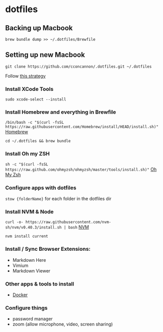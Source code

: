 # dotfiles 

## Backing up Macbook

`brew bundle dump >> ~/.dotfiles/Brewfile`

## Setting up new Macbook 

`git clone https://github.com/cconcannon/.dotfiles.git ~/.dotfiles`

Follow [this strategy](https://www.jakewiesler.com/blog/managing-dotfiles) 

### Install XCode Tools

`sudo xcode-select --install` 

### Install Homebrew and everything in Brewfile

`/bin/bash -c "$(curl -fsSL https://raw.githubusercontent.com/Homebrew/install/HEAD/install.sh)"` [Homebrew](https://brew.sh/)

`cd ~/.dotfiles && brew bundle`

### Install Oh my ZSH

`sh -c "$(curl -fsSL https://raw.github.com/ohmyzsh/ohmyzsh/master/tools/install.sh)"` [Oh My Zsh](https://ohmyz.sh/#install)

### Configure apps with dotfiles

`stow {folderName}` for each folder in the dotfiles dir

### Install NVM & Node

`curl -o- https://raw.githubusercontent.com/nvm-sh/nvm/v0.40.3/install.sh | bash` [NVM](https://github.com/nvm-sh/nvm/blob/master/README.md)

`nvm install current`

### Install / Sync Browser Extensions:

- Markdown Here
- Vimium
- Markdown Viewer

### Other apps & tools to install

- [Docker](https://www.docker.com)

### Configure things

- password manager
- zoom (allow microphone, video, screen sharing)
